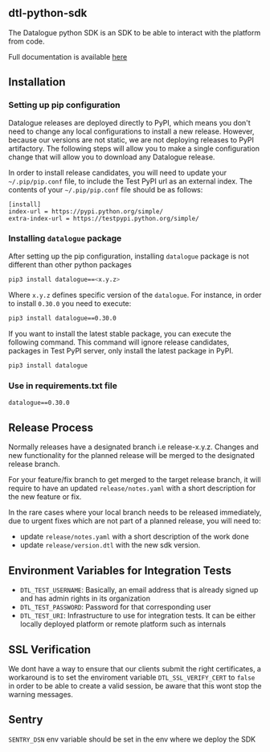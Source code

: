 dtl-python-sdk
--------------

The Datalogue python SDK is an SDK to be able to interact with the platform from
code.

Full documentation is available [here](https://dtl-python-sdk.netlify.com)

## Installation

### Setting up pip configuration

Datalogue releases are deployed directly to PyPI, which means you don't need to change any local configurations to install a new release. However, because our versions are not static, we are not deploying releases to PyPI artifactory. The following steps will allow you to make a single configuration change that will allow you to download any Datalogue release.

In order to install release candidates, you will need to update your `~/.pip/pip.conf` file, to include the Test PyPI url as an external index. The contents of your `~/.pip/pip.conf` file should be as follows:

```
[install]
index-url = https://pypi.python.org/simple/
extra-index-url = https://testpypi.python.org/simple/
```

### Installing `datalogue` package

After setting up the pip configuration, installing `datalogue` package is not different than other python packages

```bash
pip3 install datalogue==<x.y.z>
```

Where `x.y.z` defines specific version of the `datalogue`. For instance, in order to install `0.30.0` you need to execute:

```bash
pip3 install datalogue==0.30.0
```

If you want to install the latest stable package, you can execute the following command. This command will ignore release candidates, packages in Test PyPI server, only install the latest package in PyPI.

```bash
pip3 install datalogue
```

### Use in requirements.txt file

```txt
datalogue==0.30.0
```

## Release Process

Normally releases have a designated branch i.e release-x.y.z. Changes and new functionality for the planned release will be merged to the designated release branch.

For your feature/fix branch to get merged to the target release branch, it will require to have an updated `release/notes.yaml` with a short description for the new feature or fix.

In the rare cases where your local branch needs to be released immediately, due to urgent fixes which are not part of a planned release, you will need to:
*  update `release/notes.yaml` with a short description of the work done
*  update `release/version.dtl` with the new sdk version.


## Environment Variables for Integration Tests
* `DTL_TEST_USERNAME`: Basically, an email address that is already signed up and has admin rights in its organization
* `DTL_TEST_PASSWORD`: Password for that corresponding user
* `DTL_TEST_URI`: Infrastructure to use for integration tests. It can be either locally deployed platform or remote platform such as internals

## SSL Verification

We dont have a way to ensure that our clients submit the right certificates, a workaround is to set the enviroment variable 
`DTL_SSL_VERIFY_CERT` to `false` in order to be able to create a valid session, be aware that this wont stop the warning messages.

## Sentry

`SENTRY_DSN` env variable should be set in the env where we deploy the SDK